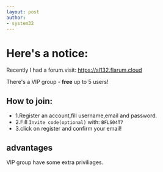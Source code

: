 ```yaml
---
layout: post
author:
- system32
---
```

# Here's a notice:
Recently I had a forum.visit: https://sl132.flarum.cloud

There's a VIP group - **free** up to 5 users!

## How to join:
- 1.Register an account,fill username,email and password.
- 2.Fill ``Invite code(optional)`` with: ``BFLS04T7``
- 3.click on register and confirm your email!
## advantages
VIP group have some extra priviliages.
